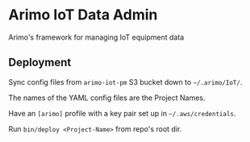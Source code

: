 # Arimo IoT Data Admin

Arimo's framework for managing IoT equipment data


## Deployment

Sync config files from `arimo-iot-pm` S3 bucket down to `~/.arimo/IoT/`.

The names of the YAML config files are the Project Names.

Have an `[arimo]` profile with a key pair set up in `~/.aws/credentials`. 

Run `bin/deploy <Project-Name>` from repo's root dir.
